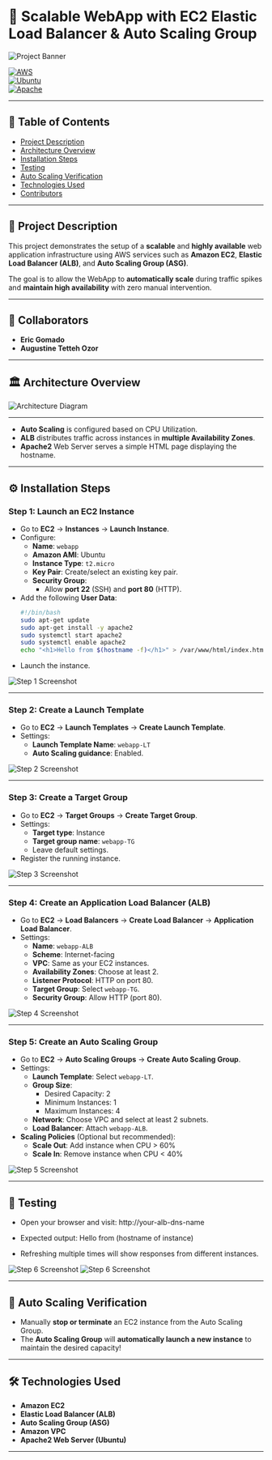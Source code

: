 # 🚀 Scalable WebApp with EC2 Elastic Load Balancer & Auto Scaling Group

![Project Banner](./A_2D_digital_graphic_illustration_features_a_proje.png)

[![AWS](https://img.shields.io/badge/AWS-Cloud-orange)](https://aws.amazon.com/)  
[![Ubuntu](https://img.shields.io/badge/Ubuntu-Server-blue)](https://ubuntu.com/)  
[![Apache](https://img.shields.io/badge/Apache-Web%20Server-red)](https://httpd.apache.org/)

---

## 📑 Table of Contents
- [Project Description](#project-description)
- [Architecture Overview](#architecture-overview)
- [Installation Steps](#installation-steps)
- [Testing](#testing)
- [Auto Scaling Verification](#auto-scaling-verification)
- [Technologies Used](#technologies-used)
- [Contributors](#contributors)

---

## 📖 Project Description
This project demonstrates the setup of a **scalable** and **highly available** web application infrastructure using AWS services such as **Amazon EC2**, **Elastic Load Balancer (ALB)**, and **Auto Scaling Group (ASG)**.

The goal is to allow the WebApp to **automatically scale** during traffic spikes and **maintain high availability** with zero manual intervention.

---

## 👥 Collaborators

- **Eric Gomado**
- **Augustine Tetteh Ozor**

---

## 🏛️ Architecture Overview

![Architecture Diagram](./assets/architecture-diagram.png)

---

- **Auto Scaling** is configured based on CPU Utilization.
- **ALB** distributes traffic across instances in **multiple Availability Zones**.
- **Apache2** Web Server serves a simple HTML page displaying the hostname.

---

## ⚙️ Installation Steps

### Step 1: Launch an EC2 Instance
- Go to **EC2** → **Instances** → **Launch Instance**.
- Configure:
  - **Name**: `webapp`
  - **Amazon AMI**: Ubuntu
  - **Instance Type**: `t2.micro`
  - **Key Pair**: Create/select an existing key pair.
  - **Security Group**:
    - Allow **port 22** (SSH) and **port 80** (HTTP).
- Add the following **User Data**:
    ```bash
    #!/bin/bash
    sudo apt-get update
    sudo apt-get install -y apache2
    sudo systemctl start apache2
    sudo systemctl enable apache2
    echo "<h1>Hello from $(hostname -f)</h1>" > /var/www/html/index.html
    ```
- Launch the instance.

![Step 1 Screenshot](./assets/screenshots/step1-launch-ec2.png)

---

### Step 2: Create a Launch Template
- Go to **EC2** → **Launch Templates** → **Create Launch Template**.
- Settings:
  - **Launch Template Name**: `webapp-LT`
  - **Auto Scaling guidance**: Enabled.

![Step 2 Screenshot](./assets/screenshots/step2-launch-template.png)

---

### Step 3: Create a Target Group
- Go to **EC2** → **Target Groups** → **Create Target Group**.
- Settings:
  - **Target type**: Instance
  - **Target group name**: `webapp-TG`
  - Leave default settings.
- Register the running instance.

![Step 3 Screenshot](./assets/screenshots/step2-target-group.png)

---

### Step 4: Create an Application Load Balancer (ALB)
- Go to **EC2** → **Load Balancers** → **Create Load Balancer** → **Application Load Balancer**.
- Settings:
  - **Name**: `webapp-ALB`
  - **Scheme**: Internet-facing
  - **VPC**: Same as your EC2 instances.
  - **Availability Zones**: Choose at least 2.
  - **Listener Protocol**: HTTP on port 80.
  - **Target Group**: Select `webapp-TG`.
  - **Security Group**: Allow HTTP (port 80).

![Step 4 Screenshot](./assets/screenshots/step2-laod-balancer.png)

---

### Step 5: Create an Auto Scaling Group
- Go to **EC2** → **Auto Scaling Groups** → **Create Auto Scaling Group**.
- Settings:
  - **Launch Template**: Select `webapp-LT`.
  - **Group Size**:
    - Desired Capacity: 2
    - Minimum Instances: 1
    - Maximum Instances: 4
  - **Network**: Choose VPC and select at least 2 subnets.
  - **Load Balancer**: Attach `webapp-ALB`.
- **Scaling Policies** (Optional but recommended):
  - **Scale Out**: Add instance when CPU > 60%
  - **Scale In**: Remove instance when CPU < 40%

![Step 5 Screenshot](./assets/screenshots/step2-auto-scaling-group.png)

---

## 🧪 Testing

- Open your browser and visit: http://your-alb-dns-name


- Expected output: Hello from (hostname of instance)


- Refreshing multiple times will show responses from different instances.

![Step 6 Screenshot](./assets/screenshots/step2-verify-scaling1.png)
![Step 6 Screenshot](./assets/screenshots/step2-verify-scaling2.png)

---

## 🔄 Auto Scaling Verification

- Manually **stop or terminate** an EC2 instance from the Auto Scaling Group.
- The **Auto Scaling Group** will **automatically launch a new instance** to maintain the desired capacity!

---

## 🛠️ Technologies Used

- **Amazon EC2**
- **Elastic Load Balancer (ALB)**
- **Auto Scaling Group (ASG)**
- **Amazon VPC**
- **Apache2 Web Server (Ubuntu)**

---
